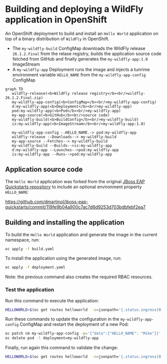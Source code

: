 # Building and deploying a WildFly application in OpenShift 
An OpenShift deployment to build and install an `Hello World` application on top of a
binary distribution of `WildFly` in OpenShift.

* The `my-wildfly-build` ConfigMap downloads the WildFly release `26.1.2.Final` from the relase registry, builds
the application source code fetched from GitHub and finally generates the `my-wildfly-app:1.0` ImageStream
* A `my-wildfly-app` Deployment runs the image and injects a tunrime environment variable `HELLO_NAME` from
  the `my-wildfly-app-config` ConfigMap

```mermaid
graph TD
   wildfly-release(<b>WildFly release registry</b><br/>wildfly-26.1.2.Final.zip)
   my-wildfly-app-config(<b>ConfigMap</b><br/>my-wildfly-app-config)
   d:my-wildfly-app(<b>Deployment</b><br/>my-wildfly-app)
   pod:my-wildfly-app(<b>Pod</b><br/>my-wildfly-app)
   my-app-source(<b>GitHub</b><br/>source code)
   my-wildfly-build(<b>BuildConfig</b><br/>my-wildfly-build)
   is:my-wildfly-app(<b>ImageStream</b><br/>my-wildfly-app:1.0)
   
   my-wildfly-app-config -.HELLO_NAME.-> pod:my-wildfly-app
   wildfly-release --Downloads--> my-wildfly-build
   my-app-source --Fetches--> my-wildfly-build
   my-wildfly-build --Builds-->is:my-wildfly-app
   d:my-wildfly-app --Launches-->pod:my-wildfly-app
   is:my-wildfly-app --Runs-->pod:my-wildfly-app
```

## Application source code
The `Hello World` application was forked from the original [JBoss EAP Quickstarts repository](https://github.com/jboss-developer/jboss-eap-quickstarts/tree/7.4.x/helloworld) to include an optional environment property `HELLO_NAME`:

https://github.com/dmartinol/jboss-eap-quickstarts/commit/119fe9b04a900c7ac7d6d9253d703bdbfebf2ea7

## Building and installing the application
To build the `Hello World` application and generate the image in the current namespace, run:
```bash
oc apply -f build.yaml
```

To install the application using the generated image, run:
```bash
oc apply -f deployment.yaml
```
Note: the previous command also creates the required RBAC resources.

### Test the application
Run this command to execute the application:
```bash
HELLOWORLD=$(oc get routes helloworld  -o=jsonpath='{.status.ingress[0].host}') && curl $HELLOWORLD/helloworld/HelloWorld
```

Run these commands to update the configuration in the `my-wildfly-app-config`  ConfigMap and restart the deployment of a new Pod:
```bash
oc patch cm my-wildfly-app-config -p='{"data":{"HELLO_NAME": "Mike"}}'
oc delete pod -l deployment=my-wildfly-app
```

Finally, run again this command to validate the change:
```bash
HELLOWORLD=$(oc get routes helloworld  -o=jsonpath='{.status.ingress[0].host}') && curl $HELLOWORLD/helloworld/HelloWorld
```